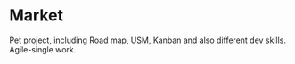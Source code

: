 # Market
Pet project, including Road map, USM, Kanban and also different dev skills. Agile-single work.
